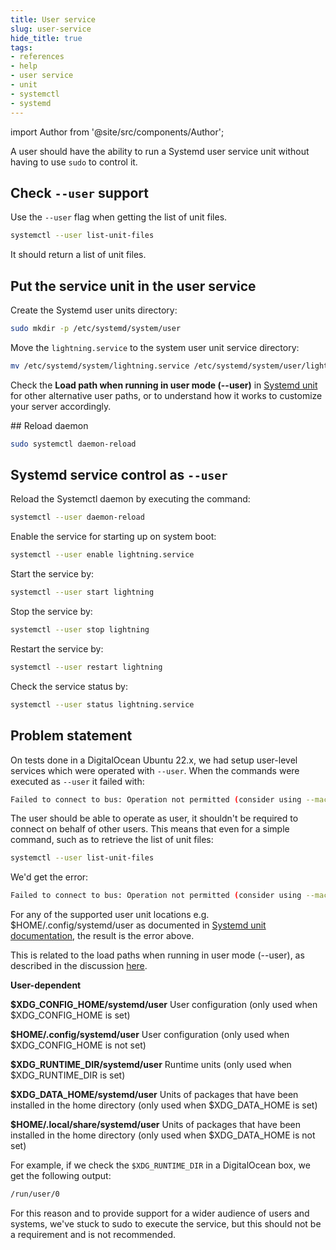 ```yaml
---
title: User service
slug: user-service
hide_title: true
tags:
- references
- help
- user service
- unit
- systemctl
- systemd
---
```


import Author from '@site/src/components/Author';

A user should have the ability to run a Systemd user service unit without having to use `sudo` to control it.

## Check `--user` support

Use the `--user` flag when getting the list of unit files.

```sh
systemctl --user list-unit-files
```

It should return a list of unit files.

## Put the service unit in the user service

Create the Systemd user units directory:

```sh
sudo mkdir -p /etc/systemd/system/user
```

Move the `lightning.service` to the system user unit service directory:

```sh
mv /etc/systemd/system/lightning.service /etc/systemd/system/user/lightning.service
```

Check the **Load path when running in user mode (--user)** in [Systemd unit](https://www.freedesktop.org/software/systemd/man/systemd.unit.html) for other alternative user paths, or to understand how it works to customize your server accordingly.

## Reload daemon

```sh
sudo systemctl daemon-reload
```

## Systemd service control as `--user`

Reload the Systemctl daemon by executing the command:

```sh
systemctl --user daemon-reload
```

Enable the service for starting up on system boot:

```sh
systemctl --user enable lightning.service
```

Start the service by:

```sh
systemctl --user start lightning
```

Stop the service by:

```sh
systemctl --user stop lightning
```

Restart the service by:

```sh
systemctl --user restart lightning
```

Check the service status by:

```sh
systemctl --user status lightning.service
```

## Problem statement


On tests done in a DigitalOcean Ubuntu 22.x, we had setup user-level services which were operated with `--user`. When the commands were executed as `--user` it failed with:

```sh
Failed to connect to bus: Operation not permitted (consider using --machine=<user>@.host --user to connect to bus of other user)
```

The user should be able to operate as user, it shouldn't be required to connect on behalf of other users. This means that even for a simple command, such as to retrieve the list of unit files:

```sh
systemctl --user list-unit-files
```

We'd get the error:

```sh
Failed to connect to bus: Operation not permitted (consider using --machine=<user>@.host --user to connect to bus of other user)
```

For any of the supported user unit locations e.g. $HOME/.config/systemd/user as documented in [Systemd unit documentation](https://www.freedesktop.org/software/systemd/man/systemd.unit.html), the result is the error above.

This is related to the load paths when running in user mode (--user), as described in the discussion [here](https://unix.stackexchange.com/questions/224992/where-do-i-put-my-systemd-unit-file/367237#367237).


**User-dependent**

**$XDG_CONFIG_HOME/systemd/user** User configuration (only used when $XDG_CONFIG_HOME is set)

**$HOME/.config/systemd/user** User configuration (only used when $XDG_CONFIG_HOME is not set)

**$XDG_RUNTIME_DIR/systemd/user** Runtime units (only used when $XDG_RUNTIME_DIR is set)

**$XDG_DATA_HOME/systemd/user** Units of packages that have been installed in the home directory (only used when $XDG_DATA_HOME is set)

**$HOME/.local/share/systemd/user** Units of packages that have been installed in the home directory (only used when $XDG_DATA_HOME is not set)

For example, if we check the `$XDG_RUNTIME_DIR` in a DigitalOcean box, we get the following output:

```sh
/run/user/0
```

For this reason and to provide support for a wider audience of users and systems, we've stuck to sudo to execute the service, but this should not be a requirement and is not recommended.

<Author
    name="Helder Oliveira"
    image="https://github.com/heldrida.png"
    title="Software Developer + DX"
    url="https://github.com/heldrida"
/>
